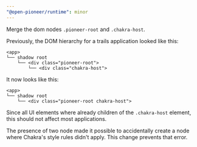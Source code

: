 ```yaml
---
"@open-pioneer/runtime": minor
---
```


Merge the dom nodes `.pioneer-root` and `.chakra-host`.

Previously, the DOM hierarchy for a trails application looked like this:

```text
<app>
└── shadow root
    └── <div class="pioneer-root">
        └── <div class="chakra-host">
```

It now looks like this:

```text
<app>
└── shadow root
    └── <div class="pioneer-root chakra-host">
```

Since all UI elements where already children of the `.chakra-host` element, this should not affect most applications.

The presence of two node made it possible to accidentally create a node where Chakra's style rules didn't apply.
This change prevents that error.
